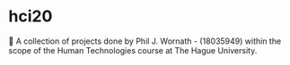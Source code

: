 # hci20
🚀 A collection of projects done by Phil J. Wornath - (18035949) within the scope of the Human Technologies course at The Hague University. 
